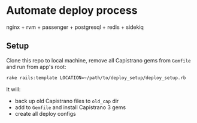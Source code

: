 # Automate deploy process

nginx + rvm + passenger + postgresql + redis + sidekiq

## Setup

Clone this repo to local machine, remove all Capistrano gems from `Gemfile` and run from app's root:

```bash
rake rails:template LOCATION=~/path/to/deploy_setup/deploy_setup.rb
```

It will:

- back up old Capistrano files to `old_cap` dir
- add to `Gemfile` and install Capistrano 3 gems
- create all deploy configs
